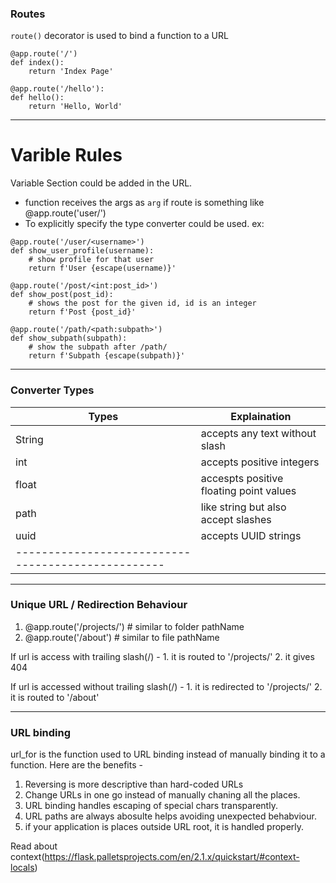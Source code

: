 ### Routes

`route()` decorator is used to bind a function to a URL
```
@app.route('/')
def index():
	return 'Index Page'

@app.route('/hello'):
def hello():
	return 'Hello, World'
```

------------------------------------------------------------
# Varible Rules
Variable Section could be added in the URL.
- function receives the args as `arg` if route is something like
@app.route('user/<arg>')
- To explicitly specify the type converter could be used.
ex:
```
@app.route('/user/<username>')
def show_user_profile(username):
	# show profile for that user
	return f'User {escape(username)}'

@app.route('/post/<int:post_id>')
def show_post(post_id):
	# shows the post for the given id, id is an integer
	return f'Post {post_id}'

@app.route('/path/<path:subpath>')
def show_subpath(subpath):
	# show the subpath after /path/
	return f'Subpath {escape(subpath)}'
```

------------------------------------------------------------
### Converter Types
| Types  | Explaination                            |
|--------|-----------------------------------------|
| String | accepts any text without slash          |
| int    | accepts positive integers               |
| float  | accespts positive floating point values |
| path   | like string but also accept slashes     |
| uuid   | accepts UUID strings                    |
|--------------------------------------------------|

------------------------------------------------------------
### Unique URL / Redirection Behaviour
1. @app.route('/projects/') # similar to folder pathName
2. @app.route('/about')     # similar to file pathName

If url is access with trailing slash(/) -
	1. it is routed to '/projects/'
	2. it gives 404

If url is accessed without trailing slash(/) -
	1. it is redirected to '/projects/'
	2. it is routed to '/about'

------------------------------------------------------------
### URL binding

url_for is the function used to URL binding instead of manually binding it to a function. Here are the benefits -
1. Reversing is more descriptive than hard-coded URLs
2. Change URLs in one go instead of manually chaning all the places.
3. URL binding handles escaping of special chars transparently.
4. URL paths are always abosulte helps avoiding unexpected behabviour.
5. if your application is places outside URL root, it is handled properly.

Read about context(https://flask.palletsprojects.com/en/2.1.x/quickstart/#context-locals)


